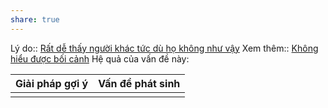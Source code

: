 ```yaml
---
share: true
---
```

Lý do:: 
[Rất dễ thấy người khác tức dù họ không như vậy](../../Quan%20%C4%91i%E1%BB%83m,%20th%C3%A1i%20%C4%91%E1%BB%99,%20nguy%C3%AAn%20t%E1%BA%AFc%20s%E1%BB%91ng,%20%C4%91i%E1%BB%81u%20m%C3%ACnh%20th%E1%BA%A5y%20ho%E1%BA%B7c%20c%E1%BA%A3m%20nh%E1%BA%ADn/R%E1%BA%A5t%20d%E1%BB%85%20th%E1%BA%A5y%20ng%C6%B0%E1%BB%9Di%20kh%C3%A1c%20t%E1%BB%A9c%20d%C3%B9%20h%E1%BB%8D%20kh%C3%B4ng%20nh%C6%B0%20v%E1%BA%ADy.md)
Xem thêm:: [Không hiểu được bối cảnh](../../Kh%C3%B3%20kh%C4%83n/T%E1%BB%B1%20k%E1%BB%B7/Kh%C3%B4ng%20hi%E1%BB%83u%20%C4%91%C6%B0%E1%BB%A3c%20b%E1%BB%91i%20c%E1%BA%A3nh.md)
Hệ quả của vấn đề này:


| Giải pháp gợi ý | Vấn đề phát sinh |
| --------------- | ---------------- |
|                 |                  |

